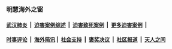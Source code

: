 
### 明慧海外之窗

####  [武汉肺炎](indexes/365.md?t=01192000) &nbsp;|&nbsp;  [迫害案例综述](indexes/328.md?t=01192000) &nbsp;|&nbsp; [迫害致死案例](indexes/277.md?t=01192000)  &nbsp;|&nbsp; [更多迫害案例](indexes/81.md?t=01192000)  &nbsp;|&nbsp; 
####  [时事评论](indexes/251.md?t=01192000) &nbsp;|&nbsp; [海外简讯](indexes/245.md?t=01192000)&nbsp;|&nbsp;  [社会支持](indexes/140.md?t=01192000) &nbsp;|&nbsp; [褒奖决议](indexes/282.md?t=01192000) &nbsp;|&nbsp; [社区报道](indexes/91.md?t=01192000)  &nbsp;|&nbsp; [天人之间](indexes/78.md?t=01192000) 

